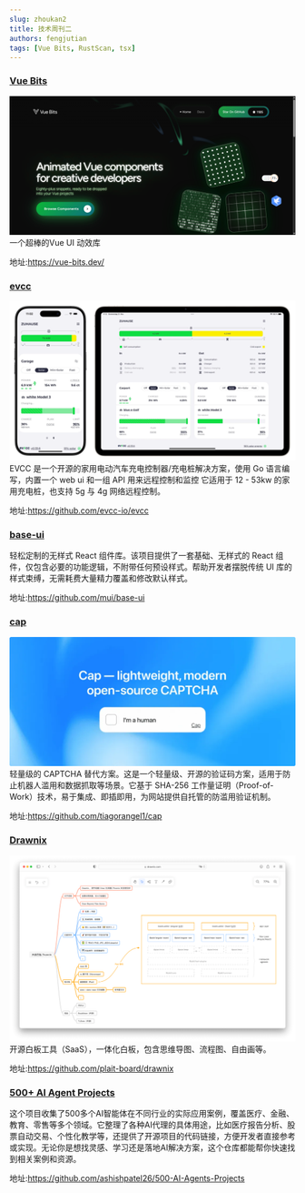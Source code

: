 ```yaml
---
slug: zhoukan2
title: 技术周刊二
authors: fengjutian
tags: [Vue Bits, RustScan, tsx]
---
```



### [Vue Bits](https://vue-bits.dev/)
![alt text](./static/imgs/vuebits.png)
一个超棒的Vue UI 动效库

地址:https://vue-bits.dev/

### [evcc](https://github.com/evcc-io/evcc)
![alt text](./static/imgs/evcc.webp)
EVCC 是一个开源的家用电动汽车充电控制器/充电桩解决方案，使用 Go 语言编写，内置一个 web ui 和一组 API 用来远程控制和监控
它适用于 12 - 53kw 的家用充电桩，也支持 5g 与 4g 网络远程控制。

地址:https://github.com/evcc-io/evcc

### [base-ui](https://github.com/mui/base-ui)

轻松定制的无样式 React 组件库。该项目提供了一套基础、无样式的 React 组件，仅包含必要的功能逻辑，不附带任何预设样式。帮助开发者摆脱传统 UI 库的样式束缚，无需耗费大量精力覆盖和修改默认样式。

地址:https://github.com/mui/base-ui

### [cap](https://github.com/tiagorangel1/cap)
![alt text](./static/imgs/cap.webp)
轻量级的 CAPTCHA 替代方案。这是一个轻量级、开源的验证码方案，适用于防止机器人滥用和数据抓取等场景。它基于 SHA-256 工作量证明（Proof-of-Work）技术，易于集成、即插即用，为网站提供自托管的防滥用验证机制。

地址:https://github.com/tiagorangel1/cap

### [Drawnix](https://github.com/plait-board/drawnix)
![alt text](./static/imgs/drawnix.png)
开源白板工具（SaaS），一体化白板，包含思维导图、流程图、自由画等。

地址:https://github.com/plait-board/drawnix

### [500+ AI Agent Projects](https://github.com/ashishpatel26/500-AI-Agents-Projects)
这个项目收集了500多个AI智能体在不同行业的实际应用案例，覆盖医疗、金融、教育、零售等多个领域。它整理了各种AI代理的具体用途，比如医疗报告分析、股票自动交易、个性化教学等，还提供了开源项目的代码链接，方便开发者直接参考或实现。无论你是想找灵感、学习还是落地AI解决方案，这个仓库都能帮你快速找到相关案例和资源。

地址:https://github.com/ashishpatel26/500-AI-Agents-Projects
